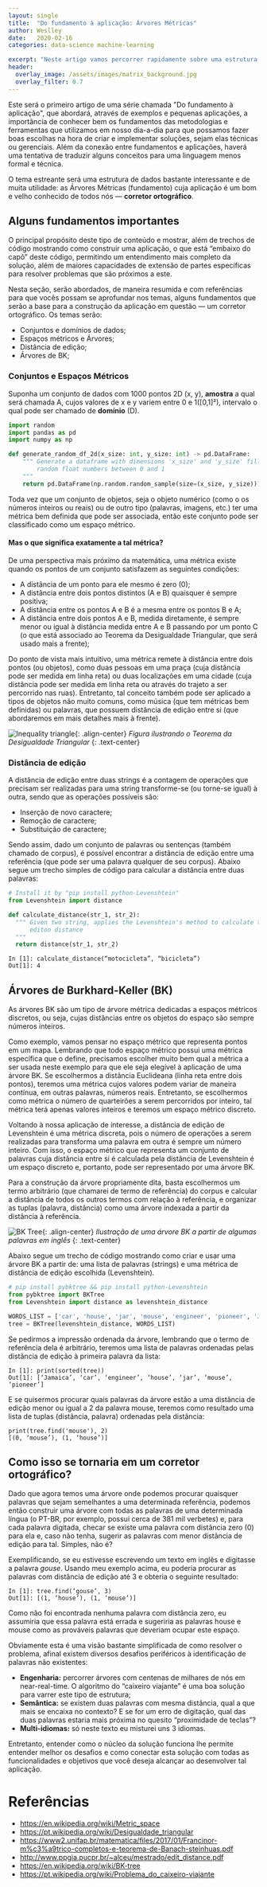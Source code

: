 ```yaml
---
layout: single
title:  "Do fundamento à aplicação: Árvores Métricas"
author: Weslley
date:   2020-02-16
categories: data-science machine-learning

excerpt: "Neste artigo vamos percorrer rapidamente sobre uma estrutura de dados bastante interessante (Árvores métricas) e como ela pode ser aplicada na vida real."
header:
  overlay_image: /assets/images/matrix_background.jpg
  overlay_filter: 0.7
---
```


Este será o primeiro artigo de uma série chamada "Do fundamento à aplicação", que abordará, através de exemplos e pequenas aplicações, a importância de conhecer bem os fundamentos das metodologias e ferramentas que utilizamos em nosso dia-a-dia para que possamos fazer boas escolhas na hora de criar e implementar soluções, sejam elas técnicas ou gerenciais. Além da conexão entre fundamentos e aplicações, haverá uma tentativa de traduzir alguns conceitos para uma linguagem menos formal e técnica.

O tema estreante será uma estrutura de dados bastante interessante e de muita utilidade: as Árvores Métricas (fundamento) cuja aplicação é um bom e velho conhecido de todos nós — **corretor ortográfico**.

## Alguns fundamentos importantes

O principal propósito deste tipo de conteúdo e mostrar, além de trechos de código mostrando como construir uma aplicação, o que está “embaixo do capô” deste código, permitindo um entendimento mais completo da solução, além de maiores capacidades de extensão de partes específicas para resolver problemas que são próximos a este.

Nesta seção, serão abordados, de maneira resumida e com referências para que vocês possam se aprofundar nos temas, alguns fundamentos que serão a base para a construção da aplicação em questão — um corretor ortográfico. Os temas serão:

- Conjuntos e domínios de dados;
- Espaços métricos e Árvores;
- Distância de edição;
- Árvores de BK;

### Conjuntos e Espaços Métricos

Suponha um conjunto de dados com 1000 pontos 2D (x, y), **amostra** a qual será chamada A, cujos valores de x e y variem entre 0 e 1([0,1]²), intervalo o qual pode ser chamado de **domínio** (D).

```python
import random
import pandas as pd
import numpy as np

def generate_random_df_2d(x_size: int, y_size: int) -> pd.DataFrame:
    """ Generate a dataframe with dimensions 'x_size' and 'y_size' filled with
        random float numbers between 0 and 1
    """
    return pd.DataFrame(np.random.random_sample(size=(x_size, y_size)))
```

Toda vez que um conjunto de objetos, seja o objeto numérico (como o os números inteiros ou reais) ou de outro tipo (palavras, imagens, etc.) ter uma métrica bem definida que pode ser associada, então este conjunto pode ser classificado como um espaço métrico.

#### Mas o que significa exatamente a tal métrica?

De uma perspectiva mais próximo da matemática, uma métrica existe quando os pontos de um conjunto satisfazem as seguintes condições:

  - A distância de um ponto para ele mesmo é zero (0);
  - A distância entre dois pontos distintos (A e B) quaisquer é sempre positiva;
  - A distância entre os pontos A e B é a mesma entre os pontos B e A;
  - A distância entre dois pontos A e B, medida diretamente, é sempre menor ou igual à distância medida entre A e B passando por um ponto C (o que está associado ao Teorema da Desigualdade Triangular, que será usado mais a frente);

Do ponto de vista mais intuitivo, uma métrica remete à distância entre dois pontos (ou objetos), como duas pessoas em uma praça (cuja distância pode ser medida em linha reta) ou duas localizações em uma cidade (cuja distância pode ser medida em linha reta ou através do trajeto a ser percorrido nas ruas). Entretanto, tal conceito também pode ser aplicado a tipos de objetos não muito comuns, como música (que tem métricas bem definidas) ou palavras, que possuem distância de edição entre si (que abordaremos em mais detalhes mais à frente).

![Inequality triangle](https://upload.wikimedia.org/wikipedia/commons/thumb/2/2c/Vector_triangle_inequality.PNG/800px-Vector_triangle_inequality.PNG){: .align-center}
*Figura ilustrando o Teorema da Desigualdade Triangular*
{: .text-center}

### Distância de edição

A distância de edição entre duas strings é a contagem de operações que precisam ser realizadas para uma string transforme-se (ou torne-se igual) à outra, sendo que as operações possíveis são:

  - Inserção de novo caractere;
  - Remoção de caractere;
  - Substituição de caractere;

Sendo assim, dado um conjunto de palavras ou sentenças (também chamado de corpus), é possível encontrar a distância de edição entre uma referência (que pode ser uma palavra qualquer de seu corpus). Abaixo segue um trecho simples de código para calcular a distância entre duas palavras:

```python
# Install it by "pip install python-Levenshtein"
from Levenshtein import distance

def calculate_distance(str_1, str_2):
  """ Given two string, applies the Levenshtein's method to calculate the
      editon distance
  """
  return distance(str_1, str_2)
```

```
In [1]: calculate_distance(“motocicleta”, “bicicleta”) 
Out[1]: 4
```

## Árvores de Burkhard-Keller (BK)

As árvores BK são um tipo de árvore métrica dedicadas a espaços métricos discretos, ou seja, cujas distâncias entre os objetos do espaço são sempre números inteiros.

Como exemplo, vamos pensar no espaço métrico que representa pontos em um mapa. Lembrando que todo espaço métrico possui uma métrica específica que o define, precisamos escolher muito bem qual a métrica a ser usada neste exemplo para que ele seja elegível à aplicação de uma árvore BK. Se escolhermos a distância Euclideana (linha reta entre dois pontos), teremos uma métrica cujos valores podem variar de maneira contínua, em outras palavras, números reais. Entretanto, se escolhermos como métrica o número de quarteirões a serem percorridos por inteiro, tal métrica terá apenas valores inteiros e teremos um espaço métrico discreto.

Voltando à nossa aplicação de interesse, a distância de edição de Levenshtein é uma métrica discreta, pois o número de operações a serem realizadas para transforma uma palavra em outra é sempre um número inteiro. Com isso, o espaço métrico que representa um conjunto de palavras cuja distância entre si é calculada pela distância de Levenshtein é um espaço discreto e, portanto, pode ser representado por uma árvore BK.

Para a construção da árvore propriamente dita, basta escolhermos um termo arbitrário (que chamarei de termo de referência) do corpus e calcular a distância de todos os outros termos com relação à referência, e organizar as tuplas (palavra, distância) como uma árvore indexada a partir da distância à referência.

![BK Tree](https://media.geeksforgeeks.org/wp-content/uploads/17555345_1350416661709467_503833975_n.png){: .align-center}
*Ilustração de uma árvore BK a partir de algumas palavras em inglês*
{: .text-center}

Abaixo segue um trecho de código mostrando como criar e usar uma árvore BK a partir de: uma lista de palavras (strings) e uma métrica de distância de edição escolhida (Levenshtein).

```python
# pip install pybktree && pip install python-Levenshtein
from pybktree import BKTree
from Levenshtein import distance as levenshtein_distance

WORDS_LIST = ['car', 'house', 'jar', 'mouse', 'engineer', 'pioneer', 'Jamaica']
tree = BKTree(levenshtein_distance, WORDS_LIST)
```

Se pedirmos a impressão ordenada da árvore, lembrando que o termo de referência dela é arbitrário, teremos uma lista de palavras ordenadas pelas distância de edição à primeira palavra da lista:

```
In [1]: print(sorted(tree))
Out[1]: [‘Jamaica’, ‘car’, ‘engineer’, ‘house’, ‘jar’, ‘mouse’, ‘pioneer’]
```

E se quisermos procurar quais palavras da árvore estão a uma distância de edição menor ou igual a 2 da palavra mouse, teremos como resultado uma lista de tuplas (distância, palavra) ordenadas pela distância:

```
print(tree.find('mouse'), 2)
[(0, ‘mouse’), (1, ‘house’)]
```

## Como isso se tornaria em um corretor ortográfico?

Dado que agora temos uma árvore onde podemos procurar quaisquer palavras que sejam semelhantes a uma determinada referência, podemos então construir uma árvore com todas as palavras de uma determinada língua (o PT-BR, por exemplo, possui cerca de 381 mil verbetes) e, para cada palavra digitada, checar se existe uma palavra com distância zero (0) para ela e, caso não tenha, sugerir as palavras com menor distância de edição para tal. Simples, não é?

Exemplificando, se eu estivesse escrevendo um texto em inglês e digitasse a palavra *gouse*. Usando meu exemplo acima, eu poderia procurar as palavras com distância de edição até 3 e obteria o seguinte resultado:

```
In [1]: tree.find(‘gouse’, 3) 
Out[1]: [(1, ‘house’), (1, ‘mouse’)]
```

Como não foi encontrada nenhuma palavra com distância zero, eu assumiria que essa palavra está errada e sugeriria as palavras house e mouse como as prováveis palavras que deveriam ocupar este espaço.

Obviamente esta é uma visão bastante simplificada de como resolver o problema, afinal existem diversos desafios periféricos à identificação de palavras não existentes:

  - **Engenharia:** percorrer árvores com centenas de milhares de nós em near-real-time. O algoritmo do “caixeiro viajante” é uma boa solução para varrer este tipo de estrutura;
  - **Semântica:** se existem duas palavras com mesma distância, qual a que mais se encaixa no contexto? E se for um erro de digitação, qual das duas palavras estaria mais próxima no quesito “proximidade de teclas”?
  - **Multi-idiomas:** só neste texto eu misturei uns 3 idiomas.

Entretanto, entender como o núcleo da solução funciona lhe permite entender melhor os desafios e como conectar esta solução com todas as funcionalidades e objetivos que você deseja alcançar ao desenvolver tal aplicação.

# Referências

  - https://en.wikipedia.org/wiki/Metric_space
  - https://pt.wikipedia.org/wiki/Desigualdade_triangular
  - https://www2.unifap.br/matematica/files/2017/01/Francinor-m%c3%a9trico-completos-e-teorema-de-Banach-steinhuas.pdf
  - http://www.ppgia.pucpr.br/~alceu/mestrado/edit_distance.pdf
  - https://en.wikipedia.org/wiki/BK-tree
  - https://pt.wikipedia.org/wiki/Problema_do_caixeiro-viajante
